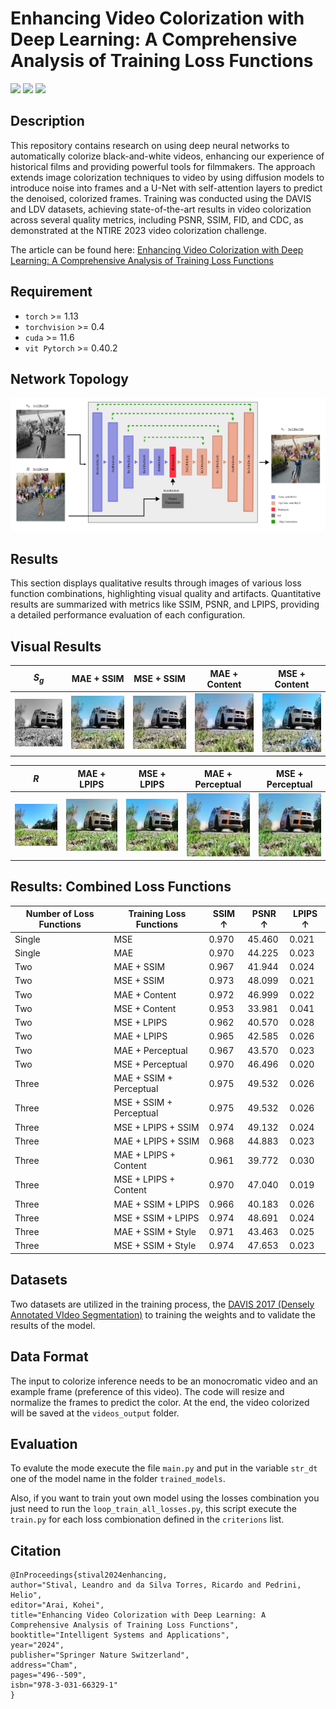 # Enhancing Video Colorization with Deep Learning: A Comprehensive Analysis of Training Loss Functions
<!-- ![](https://img.shields.io/badge/LPIPS%20ver.-0.1-brightgreen) -->
![](https://img.shields.io/badge/-pytorch-FA8072?logo=pytorch)
![](https://img.shields.io/badge/-python-B0E0E6?logo=python)
![](https://img.shields.io/badge/-jupyter-8B0000?logo=jupyter)

## Description
This repository contains research on using deep neural networks to automatically colorize black-and-white videos, enhancing our experience of historical films and providing powerful tools for filmmakers. The approach extends image colorization techniques to video by using diffusion models to introduce noise into frames and a U-Net with self-attention layers to predict the denoised, colorized frames. Training was conducted using the DAVIS and LDV datasets, achieving state-of-the-art results in video colorization across several quality metrics, including PSNR, SSIM, FID, and CDC, as demonstrated at the NTIRE 2023 video colorization challenge.

The article can be found here: [Enhancing Video Colorization with Deep Learning: A Comprehensive Analysis of Training Loss Functions](https://link.springer.com/chapter/10.1007/978-3-031-66329-1_32)

## Requirement
- `torch` >= 1.13
- `torchvision` >= 0.4
- `cuda` >= 11.6
- `vit Pytorch` >= 0.40.2

## Network Topology

![til](./app/color_network_simple.svg)

## Results

This section displays qualitative results through images of various loss function combinations, highlighting visual quality and artifacts. Quantitative results are summarized with metrics like SSIM, PSNR, and LPIPS, providing a detailed performance evaluation of each configuration.

## Visual Results
| $S_g$                             | MAE + SSIM                     | MSE + SSIM                     | MAE + Content                  | MSE + Content                  |
|-----------------------------------|--------------------------------|--------------------------------|--------------------------------|--------------------------------|
| ![S_g](./app/Sg.png)             | ![MAE + SSIM](./app/MAE_SSIM.png) | ![MSE + SSIM](./app/MSE_SSIM.png) | ![MAE + Content](./app/MAE_CONTENT.png) | ![MSE + Content](./app/MSE_CONTENT.png) |

| $R$                               | MAE + LPIPS                    | MSE + LPIPS                    | MAE + Perceptual               | MSE + Perceptual               |
|-----------------------------------|--------------------------------|--------------------------------|--------------------------------|--------------------------------|
| ![R](./app/R.png)               | ![MAE + LPIPS](./app/MAE_LPIPS.png) | ![MSE + LPIPS](./app/MSE_LPIPS.png) | ![MAE + Perceptual](./app/MAE_PERCEPTUAL.png) | ![MSE + Perceptual](./app/MSE_PERCEPTUAL.png) |

## Results: Combined Loss Functions

| **Number of Loss Functions** | **Training Loss Functions**   | **SSIM ↑** | **PSNR ↑** | **LPIPS ↑** |
|------------------------------|------------------------------|------------|------------|-------------|
| Single                       | MSE                          | 0.970      | 45.460     | 0.021       |
| Single                       | MAE                          | 0.970      | 44.225     | 0.023       |
| Two                          | MAE + SSIM                   | 0.967      | 41.944     | 0.024       |
| Two                          | MSE + SSIM                   | 0.973      | 48.099     | 0.021       |
| Two                          | MAE + Content                | 0.972      | 46.999     | 0.022       |
| Two                          | MSE + Content                | 0.953      | 33.981     | 0.041       |
| Two                          | MSE + LPIPS                  | 0.962      | 40.570     | 0.028       |
| Two                          | MAE + LPIPS                  | 0.965      | 42.585     | 0.026       |
| Two                          | MAE + Perceptual             | 0.967      | 43.570     | 0.023       |
| Two                          | MSE + Perceptual             | 0.970      | 46.496     | 0.020       |
| Three                        | MAE + SSIM + Perceptual      | 0.975      | 49.532     | 0.026       |
| Three                        | MSE + SSIM + Perceptual      | 0.975      | 49.532     | 0.026       |
| Three                        | MSE + LPIPS + SSIM           | 0.974      | 49.132     | 0.024       |
| Three                        | MAE + LPIPS + SSIM           | 0.968      | 44.883     | 0.023       |
| Three                        | MAE + LPIPS + Content        | 0.961      | 39.772     | 0.030       |
| Three                        | MSE + LPIPS + Content        | 0.970      | 47.040     | 0.019       |
| Three                        | MAE + SSIM + LPIPS           | 0.966      | 40.183     | 0.026       |
| Three                        | MSE + SSIM + LPIPS           | 0.974      | 48.691     | 0.024       |
| Three                        | MAE + SSIM + Style           | 0.971      | 43.463     | 0.025       |
| Three                        | MSE + SSIM + Style           | 0.974      | 47.653     | 0.023       |

## Datasets

Two datasets are utilized in the training process, the [DAVIS 2017 (Densely Annotated VIdeo Segmentation)](https://davischallenge.org/) to training the weights and to validate the results of the model.

## Data Format

The input to colorize inference needs to be an monocromatic video and an example frame (preference of this video).
The code will resize and normalize the frames to predict the color. At the end, the video colorized will be saved at the `videos_output` folder.

## Evaluation

To evalute the mode execute the file `main.py` and put in the variable `str_dt` one of the model name in the folder `trained_models`.

Also, if you want to train yout own model using the losses combination you just need to run the `loop_train_all_losses.py`, this script execute the `train.py` for each loss combionation defined in the `criterions` list.

## Citation
```
@InProceedings{stival2024enhancing,
author="Stival, Leandro and da Silva Torres, Ricardo and Pedrini, Helio",
editor="Arai, Kohei",
title="Enhancing Video Colorization with Deep Learning: A Comprehensive Analysis of Training Loss Functions",
booktitle="Intelligent Systems and Applications",
year="2024",
publisher="Springer Nature Switzerland",
address="Cham",
pages="496--509",
isbn="978-3-031-66329-1"
}
```

<!-- ## Usage
```python
from lpips_pytorch import LPIPS, lpips

# define as a criterion module (recommended)
criterion = LPIPS(
    net_type='alex',  # choose a network type from ['alex', 'squeeze', 'vgg']
    version='0.1'  # Currently, v0.1 is supported
)
loss = criterion(x, y) -->
